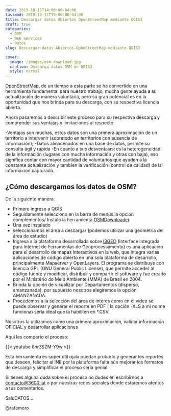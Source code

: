 ```yaml
---
date: 2019-10-11T14:00:00-04:00
lastmod: 2019-10-11T19:00:00-04:00
title: Descargar datos Abiertos OpenStreetMap mediante QGIS3
draft: true
categories:
  - OSM
  - Web Services
  - Datos
slug: Descargar-datos-Abiertos-OpenStreetMap-mediante-QGIS3

cover:
  image: /images/osm_download.jpg
  caption: Descarga datos OSM en QGIS3
  style: normal
---
```


[OpenStreetMap](https://www.openstreetmap.org/#map=14/-16.5297/-68.1108), de un tiempo a esta parte se ha convertido en una herramienta fundamental para nuestro trabajo, mucha gente ayuda a su actualización de manera voluntaria, pero su gran potencial
es en la oportunidad que nos brinda para su descarga, con su respectiva licencia abierta.

Ahora pasaremos a describir este proceso para su respectiva descarga y comprender sus ventajas y limitaciones al respecto.

-Ventajas son muchas, estos datos son una primera aproximación de un territorio a intervenir (sobretodo en territorios con ausencia de información);
-Datos almacenados en una base de datos, permite su consulta ágil y rápida
-En cuanto a sus desventajas; es la heterogeneidad de la información (lugares con mucha información y otras con baja), eso significa contar con mayor cantidad de voluntarios que ayuden a la constante actualización y tambien la verificación (control de calidad) de la información capturada.

## ¿Cómo descargamos los datos de OSM?

De la siguiente manera:

- Primero ingreso a QGIS
- Seguidamente selecciono en la barra de menús la opción complementos/ Instalo la herramienta [OSMDownloader](https://github.com/lcoandrade/OSMDownloader)
- Una vez instalado
- seleccionamos el área a descargar (podemos utilizar una geometria del área de estudio)
- Ingresa a la plataforma desarrollada sobre [I3GEO](https://softwarepublico.gov.br/gitlab/i3geo/i3geo/commit/63f28b011019104c2f1c29ae84dcaaf7ff6e6218) (Interface Integrada para Internet de Ferramentas de Geoprocessamento) es una aplicación para el desarrollo de mapas interactivos en la web, que integra varias aplicaciones de código abierto en una sola plataforma de desarrollo, principalmente Mapserver y OpenLayers. El programa se distribuye con licencia GPL (GNU General Public License), que permite acceder al código fuente y modificar, distribuir y compartir el software y fue creado por el Ministério do Meio Ambiente (MMA) de Brasil en 2004.
- Brinda la opción de visualizar por Departamentos (disperso, amanzanada), por supuesto nosotros elegiremos la opción AMANZANADA.
- Procedemos a la selección del área de interes como en el video se puede observar y generar el reporte en PDF ( la opción -XLS a mi no me funciona) sería ideal que la habiliten en *.CSV

Nosotros la utilizamos como una primera aproximación, validar información OFICIAL y desarrollar aplicaciones 



Aquí les comparto el proceso:

{{< youtube 8nr3SZM-Y9w >}}


Esta herramienta es super útil ojala puedan probarlo y generar los reportes que deseen, felicitar al INE por la plataforma falta aún mejorar los formatos de descarga y simplificar el proceso sería genial

Si tienes alguna duda sobre el proceso no dudes en escribirnos a contacto@3600.lat o por nuestras redes sociales donde estaremos atentos a tus comentarios.

SaluDATOS…

@rafemoro


